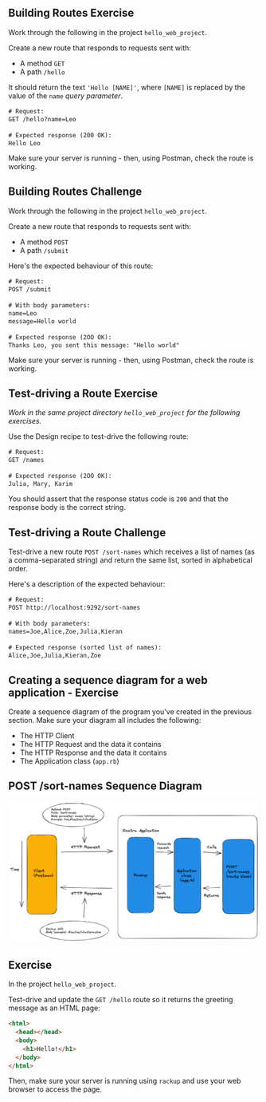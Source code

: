 ## Building Routes Exercise

Work through the following in the project `hello_web_project`.

Create a new route that responds to requests sent with:
  * A method `GET`
  * A path `/hello`
  
It should return the text `'Hello [NAME]'`, where `[NAME]` is replaced by the value of the `name` _query parameter_.

```
# Request:
GET /hello?name=Leo

# Expected response (200 OK):
Hello Leo
```

Make sure your server is running - then, using Postman, check the route is working.

## Building Routes Challenge

Work through the following in the project `hello_web_project`.

Create a new route that responds to requests sent with:
  * A method `POST`
  * A path `/submit`

Here's the expected behaviour of this route:

```
# Request:
POST /submit

# With body parameters:
name=Leo
message=Hello world

# Expected response (2OO OK):
Thanks Leo, you sent this message: "Hello world"
```

Make sure your server is running - then, using Postman, check the route is working.

## Test-driving a Route Exercise

_Work in the same project directory `hello_web_project` for the following exercises._

Use the Design recipe to test-drive the following route:

```
# Request:
GET /names

# Expected response (2OO OK):
Julia, Mary, Karim
```

You should assert that the response status code is `200` and that the response body is the correct string.

## Test-driving a Route Challenge

Test-drive a new route `POST /sort-names` which receives a list of names (as a comma-separated string) and return the same list, sorted in alphabetical order.

Here's a description of the expected behaviour:

```
# Request:
POST http://localhost:9292/sort-names

# With body parameters:
names=Joe,Alice,Zoe,Julia,Kieran

# Expected response (sorted list of names):
Alice,Joe,Julia,Kieran,Zoe
```

## Creating a sequence diagram for a web application - Exercise

Create a sequence diagram of the program you've created in the previous section. Make sure your diagram all includes the following: 
 * The HTTP Client
 * The HTTP Request and the data it contains
 * The HTTP Response and the data it contains
 * The Application class (`app.rb`)

## POST /sort-names Sequence Diagram

![](/sort_names_sequence_diagram.png)

## Exercise

In the project `hello_web_project`.

Test-drive and update the `GET /hello` route so it returns the greeting message as an HTML page:

```html
<html>
  <head></head>
  <body>
    <h1>Hello!</h1>
  </body>
</html>
```

Then, make sure your server is running using `rackup` and use your web browser to access the page.
